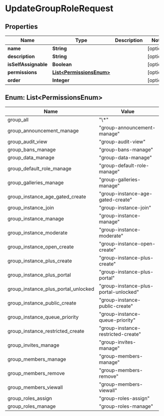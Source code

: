 

# UpdateGroupRoleRequest


## Properties

| Name | Type | Description | Notes |
|------------ | ------------- | ------------- | -------------|
|**name** | **String** |  |  [optional] |
|**description** | **String** |  |  [optional] |
|**isSelfAssignable** | **Boolean** |  |  [optional] |
|**permissions** | [**List&lt;PermissionsEnum&gt;**](#List&lt;PermissionsEnum&gt;) |  |  [optional] |
|**order** | **Integer** |  |  [optional] |



## Enum: List&lt;PermissionsEnum&gt;

| Name | Value |
|---- | -----|
| group_all | &quot;\\*&quot; |
| group_announcement_manage | &quot;group-announcement-manage&quot; |
| group_audit_view | &quot;group-audit-view&quot; |
| group_bans_manage | &quot;group-bans-manage&quot; |
| group_data_manage | &quot;group-data-manage&quot; |
| group_default_role_manage | &quot;group-default-role-manage&quot; |
| group_galleries_manage | &quot;group-galleries-manage&quot; |
| group_instance_age_gated_create | &quot;group-instance-age-gated-create&quot; |
| group_instance_join | &quot;group-instance-join&quot; |
| group_instance_manage | &quot;group-instance-manage&quot; |
| group_instance_moderate | &quot;group-instance-moderate&quot; |
| group_instance_open_create | &quot;group-instance-open-create&quot; |
| group_instance_plus_create | &quot;group-instance-plus-create&quot; |
| group_instance_plus_portal | &quot;group-instance-plus-portal&quot; |
| group_instance_plus_portal_unlocked | &quot;group-instance-plus-portal-unlocked&quot; |
| group_instance_public_create | &quot;group-instance-public-create&quot; |
| group_instance_queue_priority | &quot;group-instance-queue-priority&quot; |
| group_instance_restricted_create | &quot;group-instance-restricted-create&quot; |
| group_invites_manage | &quot;group-invites-manage&quot; |
| group_members_manage | &quot;group-members-manage&quot; |
| group_members_remove | &quot;group-members-remove&quot; |
| group_members_viewall | &quot;group-members-viewall&quot; |
| group_roles_assign | &quot;group-roles-assign&quot; |
| group_roles_manage | &quot;group-roles-manage&quot; |



